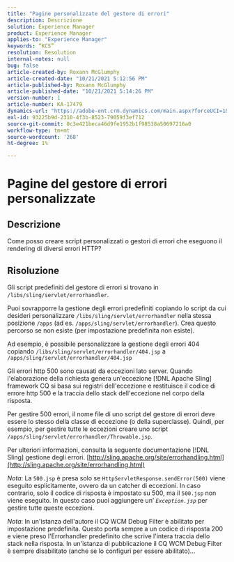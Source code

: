 ```yaml
---
title: "Pagine personalizzate del gestore di errori"
description: Descrizione
solution: Experience Manager
product: Experience Manager
applies-to: "Experience Manager"
keywords: “KCS”
resolution: Resolution
internal-notes: null
bug: false
article-created-by: Roxann McGlumphy
article-created-date: "10/21/2021 5:12:56 PM"
article-published-by: Roxann McGlumphy
article-published-date: "10/21/2021 5:14:26 PM"
version-number: 1
article-number: KA-17479
dynamics-url: "https://adobe-ent.crm.dynamics.com/main.aspx?forceUCI=1&pagetype=entityrecord&etn=knowledgearticle&id=4c665521-9232-ec11-b6e5-000d3a5ba97a"
exl-id: 93225b9d-2310-4f3b-8523-79059f3ef712
source-git-commit: 0c3e421beca46d9fe1952b1f98538a50697216a0
workflow-type: tm+mt
source-wordcount: '268'
ht-degree: 1%

---
```


# Pagine del gestore di errori personalizzate

## Descrizione


Come posso creare script personalizzati o gestori di errori che eseguono il rendering di diversi errori HTTP?


## Risoluzione


Gli script predefiniti del gestore di errori si trovano in `/libs/sling/servlet/errorhandler`.

Puoi sovrapporre la gestione degli errori predefiniti copiando lo script da cui desideri personalizzare `/libs/sling/servlet/errorhandler` nella stessa posizione `/apps` (ad es. `/apps/sling/servlet/errorhandler`). Crea questo percorso se non esiste (per impostazione predefinita non esiste).

Ad esempio, è possibile personalizzare la gestione degli errori 404 copiando `/libs/sling/servlet/errorhandler/404.jsp` a `/apps/sling/servlet/errorhandler/404.jsp`

Gli errori http 500 sono causati da eccezioni lato server. Quando l&#39;elaborazione della richiesta genera un&#39;eccezione [!DNL Apache Sling] framework CQ si basa sui registri dell&#39;eccezione e restituisce il codice di errore http 500 e la traccia dello stack dell&#39;eccezione nel corpo della risposta.

Per gestire 500 errori, il nome file di uno script del gestore di errori deve essere lo stesso della classe di eccezione (o della superclasse). Quindi, per esempio, per gestire tutte le eccezioni creare uno script `/apps/sling/servlet/errorhandler/Throwable.jsp`.

Per ulteriori informazioni, consulta la seguente documentazione [!DNL Sling] gestione degli errori. [http://sling.apache.org/site/errorhandling.html](http://sling.apache.org/site/errorhandling.html)

*Nota*: La `500.jsp` è presa solo se `HttpServletResponse.sendError(500)` viene eseguito esplicitamente, ovvero da un catcher di eccezioni.
In caso contrario, solo il codice di risposta è impostato su 500, ma il `500.jsp` non viene eseguito.
In questo caso puoi aggiungere un’ *`Exception.jsp`* per gestire tutte queste eccezioni.

*Nota*: In un&#39;istanza dell&#39;autore il CQ WCM Debug Filter è abilitato per impostazione predefinita. Questo porta sempre a un codice di risposta 200 e viene preso l&#39;Errorhandler predefinito che scrive l&#39;intera traccia dello stack nella risposta. In un&#39;istanza di pubblicazione il CQ WCM Debug Filter è sempre disabilitato (anche se lo configuri per essere abilitato)...
